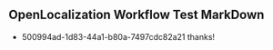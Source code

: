 ## OpenLocalization Workflow Test MarkDown
* 500994ad-1d83-44a1-b80a-7497cdc82a21 
thanks!<!--HONumber=Mar16_HO2-->
